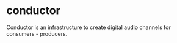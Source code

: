 # conductor
Conductor is an infrastructure to create digital audio channels for consumers - producers.
